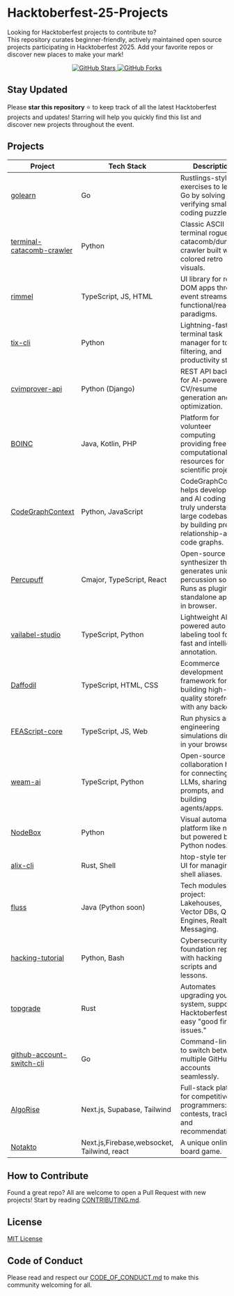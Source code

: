 # Hacktoberfest-25-Projects

Looking for Hacktoberfest projects to contribute to?  
This repository curates beginner-friendly, actively maintained open source projects participating in Hacktoberfest 2025. Add your favorite repos or discover new places to make your mark!


<div align="center">
  <a href="https://github.com/MasterAffan/Hacktoberfest-25-Projects/stargazers">
    <img src="https://img.shields.io/github/stars/MasterAffan/Hacktoberfest-25-Projects?style=social" alt="GitHub Stars">
  </a>
  <a href="https://github.com/MasterAffan/Hacktoberfest-25-Projects/forks">
    <img src="https://img.shields.io/github/forks/MasterAffan/Hacktoberfest-25-Projects?style=social" alt="GitHub Forks">
  </a>
</div>


## Stay Updated

Please **star this repository** ⭐️  to keep track of all the latest Hacktoberfest projects and updates! Starring will help you quickly find this list and discover new projects throughout the event.



## Projects
| Project                                                                                           | Tech Stack         | Description                                                                                 |
|---------------------------------------------------------------------------------------------------|--------------------|---------------------------------------------------------------------------------------------|
| [golearn](https://github.com/zhravan/golearn)                                                     | Go                 | Rustlings-style CLI exercises to learn Go by solving and verifying small coding puzzles.     |
| [terminal-catacomb-crawler](https://github.com/CatacombCrawler/terminal-catacomb-crawler)         | Python             | Classic ASCII terminal roguelike catacomb/dungeon crawler built with colored retro visuals.  |
| [rimmel](https://github.com/reactivehtml/rimmel)                                                  | TypeScript, JS, HTML| UI library for real DOM apps through event streams and functional/reactive paradigms.        |
| [tix-cli](https://github.com/TheDevOpsBlueprint/tix-cli)                                          | Python             | Lightning-fast terminal task manager for todos, filtering, and productivity stats.           |
| [cvimprover-api](https://github.com/CVImprover/cvimprover-api)                                    | Python (Django)    | REST API backend for AI-powered CV/resume generation and optimization.                       |
| [BOINC](https://github.com/BOINC/boinc)                                                           | Java, Kotlin, PHP    | Platform for volunteer computing providing free computational resources for scientific projects. |
| [CodeGraphContext](https://github.com/Shashankss1205/CodeGraphContext)                            | Python, JavaScript | CodeGraphContext helps developers and AI coding tools truly understand large codebases by building precise, relationship-aware code graphs. |
| [Percupuff](https://github.com/lilyvanoekel/percupuff)                                            | Cmajor, TypeScript, React | Open-source drum synthesizer that generates unique percussion sounds. Runs as plugin, standalone app, or in browser. |
| [vailabel-studio](https://github.com/vailabel/vailabel-studio)                                    | TypeScript, Python        | Lightweight AI-powered auto labeling tool for fast and intelligent annotation. |
| [Daffodil](https://github.com/graycoreio/daffodil)                                                | TypeScript, HTML, CSS     | Ecommerce development framework for building high-quality storefronts with any backend. |
| [FEAScript-core](https://github.com/FEAScript/FEAScript-core)                                     | TypeScript, JS, Web       | Run physics and engineering simulations directly in your browser. |
| [weam-ai](https://github.com/weam-ai/weam)                                                        | TypeScript, Python        | Open-source AI collaboration hub for connecting LLMs, sharing prompts, and building agents/apps. |
| [NodeBox](https://github.com/shreyansh-shankar/NodeBox)                                           | Python                    | Visual automation platform like n8n, but powered by Python nodes. |
| [alix-cli](https://github.com/TheDevOpsBlueprint/alix-cli)                                        | Rust, Shell               | htop-style terminal UI for managing shell aliases. |
| [fluss](https://github.com/apache/fluss)                                                          | Java (Python soon)        | Tech modules project: Lakehouses, Vector DBs, Query Engines, Realtime Messaging. |
| [hacking-tutorial](https://github.com/amandewatnitrr/hacking-tutorial)                            | Python, Bash              | Cybersecurity foundation repo with hacking scripts and lessons. |
| [topgrade](https://github.com/topgrade-rs/topgrade)                                               | Rust                      | Automates upgrading your system, supports Hacktoberfest with easy "good first issues." |
| [github-account-switch-cli](https://github.com/TheDevOpsBlueprint/github-account-switch-cli)      | Go                        | Command-line tool to switch between multiple GitHub accounts seamlessly. |
| [AlgoRise](https://github.com/Hackeries/AlgoRise)                                                 | Next.js, Supabase, Tailwind | Full-stack platform for competitive programmers: contests, tracking, and recommendations. |
| [Notakto](https://github.com/rakshitg600/notakto-website)                                                 | Next.js,Firebase,websocket, Tailwind, react | A unique online board game. |



## How to Contribute

Found a great repo? All are welcome to open a Pull Request with new projects! Start by reading [CONTRIBUTING.md](CONTRIBUTING.md).


## License

[MIT License](LICENSE)


## Code of Conduct

Please read and respect our [CODE_OF_CONDUCT.md](CODE_OF_CONDUCT.md) to make this community welcoming for all.

